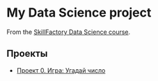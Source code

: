 # My Data Science project

From the [SkillFactory Data Science course](https://skillfactory.ru/data-science).

## Проекты

* [Проект 0. Игра: Угадай число]()
